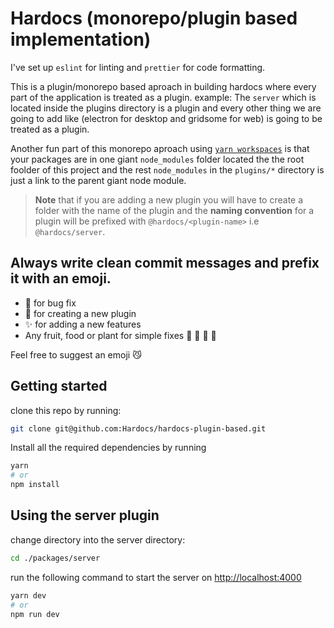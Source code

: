 # Hardocs (monorepo/plugin based implementation)

I've set up `eslint` for linting and `prettier` for code formatting.

This is a plugin/monorepo based aproach in building hardocs where every part of the application is treated as a plugin. example: The `server` which is located inside the plugins directory is a plugin and every other thing we are going to add like (electron for desktop and gridsome for web) is going to be treated as a plugin.

Another fun part of this monorepo aproach using [`yarn workspaces`](https://classic.yarnpkg.com/en/docs/workspaces/) is that your packages are in one giant `node_modules` folder located the the root foolder of this project and the rest `node_modules` in the `plugins/*` directory is just a link to the parent giant node module.

> **Note** that if you are adding a new plugin you will have to create a folder with the name of the plugin and the **naming convention** for a plugin will be prefixed with `@hardocs/<plugin-name>` i.e `@hardocs/server`.

## Always write clean commit messages and prefix it with an emoji.

- 🐛 for bug fix
- 🚀 for creating a new plugin
- ✨ for adding a new features
- Any fruit, food or plant for simple fixes 🍍 🍎 🍏 🍓

Feel free to suggest an emoji 😼

## Getting started

clone this repo by running:

```bash
git clone git@github.com:Hardocs/hardocs-plugin-based.git
```

Install all the required dependencies by running

```bash
yarn
# or
npm install
```

## Using the server plugin

change directory into the server directory:

```bash
cd ./packages/server
```

run the following command to start the server on [http://localhost:4000](http://localhost:4000)

```bash
yarn dev
# or
npm run dev
``` 